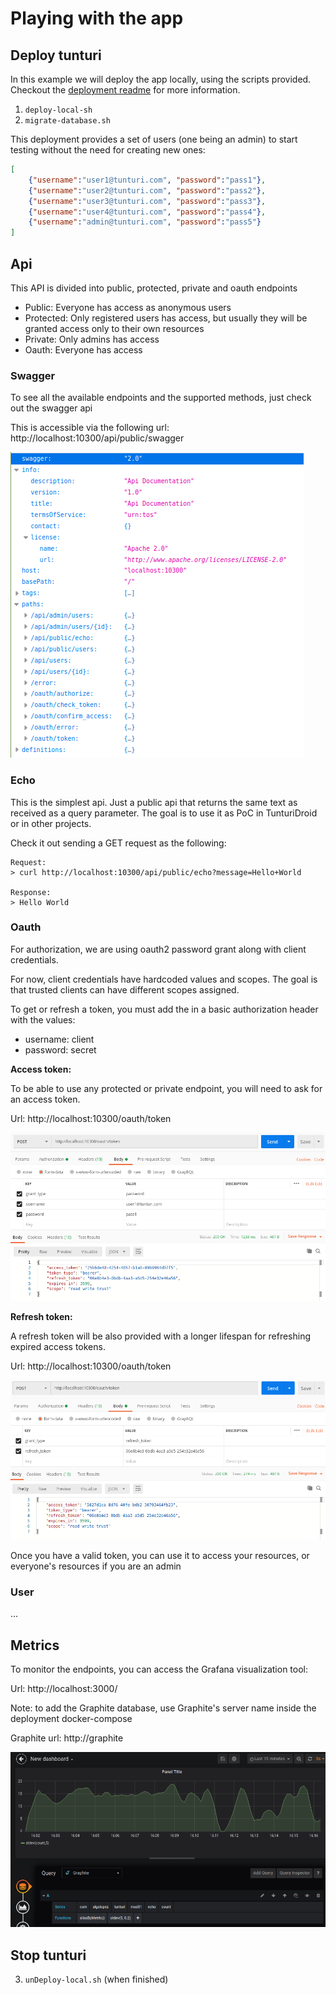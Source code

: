 # Playing with the app

## Deploy tunturi

In this example we will deploy the app locally, using the scripts provided.
Checkout the [deployment readme](../deploy/README.md) for more information.

1. ```deploy-local-sh```
2. ```migrate-database.sh```

This deployment provides a set of users (one being an admin) to start testing without the need for creating new ones:
``` json
[
    {"username":"user1@tunturi.com", "password":"pass1"},
    {"username":"user2@tunturi.com", "password":"pass2"},
    {"username":"user3@tunturi.com", "password":"pass3"},
    {"username":"user4@tunturi.com", "password":"pass4"},
    {"username":"admin@tunturi.com", "password":"pass5"}
]
```

## Api

This API is divided into public, protected, private and oauth endpoints

- Public: Everyone has access as anonymous users
- Protected: Only registered users has access, but usually they will be granted access only to their own resources
- Private: Only admins has access 
- Oauth: Everyone has access

### Swagger

To see all the available endpoints and the supported methods, just check out the swagger api

This is accessible via the following url: http://localhost:10300/api/public/swagger

![Swagger image](image/Swagger.png)

### Echo

This is the simplest api. Just a public api that returns the same text as received as a query parameter.
The goal is to use it as PoC in TunturiDroid or in other projects.

Check it out sending a GET request as the following:

```![Example of Echo](image/Echo.png)
Request:
> curl http://localhost:10300/api/public/echo?message=Hello+World

Response:
> Hello World
```

### Oauth

For authorization, we are using oauth2 password grant along with client credentials. 

For now, client credentials have hardcoded values and scopes. The goal is that trusted clients can have different scopes assigned. 

To get or refresh a token, you must add the in a basic authorization header with the values:
 - username: client
 - password: secret
 
**Access token:**

To be able to use any protected or private endpoint, you will need to ask for an access token.

Url: http://localhost:10300/oauth/token

![Get token image](image/Oauth2_Get_Token.png)

**Refresh token:**

A refresh token will be also provided with a longer lifespan for refreshing expired access tokens.

Url: http://localhost:10300/oauth/token

![Refresh token image](image/Oauth2_Refresh_Token.png)

Once you have a valid token, you can use it to access your resources, or everyone's resources if you are an admin

### User

...

## Metrics

To monitor the endpoints, you can access the Grafana visualization tool:

Url: http://localhost:3000/

Note: to add the Graphite database, use Graphite's server name inside the deployment docker-compose 

Graphite url: http://graphite

![Grafana image](image/Grafana.png)

## Stop tunturi

3. ```unDeploy-local.sh``` (when finished)
